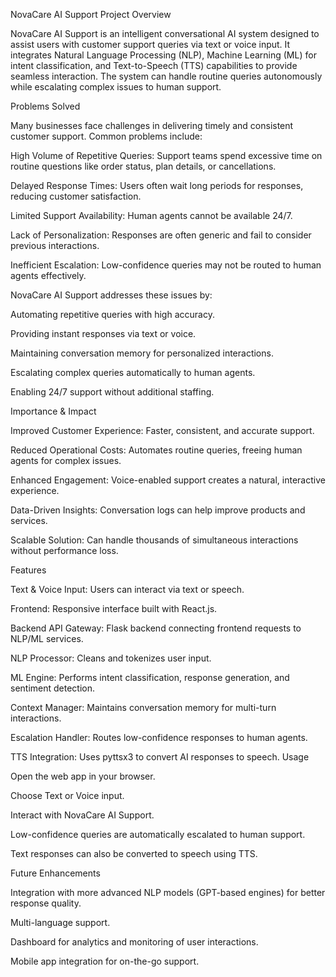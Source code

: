 NovaCare AI Support Project Overview

NovaCare AI Support is an intelligent conversational AI system designed to assist users with customer support queries via text or voice input. It integrates Natural Language Processing (NLP), Machine Learning (ML) for intent classification, and Text-to-Speech (TTS) capabilities to provide seamless interaction. The system can handle routine queries autonomously while escalating complex issues to human support.

Problems Solved

Many businesses face challenges in delivering timely and consistent customer support. Common problems include:

High Volume of Repetitive Queries: Support teams spend excessive time on routine questions like order status, plan details, or cancellations.

Delayed Response Times: Users often wait long periods for responses, reducing customer satisfaction.

Limited Support Availability: Human agents cannot be available 24/7.

Lack of Personalization: Responses are often generic and fail to consider previous interactions.

Inefficient Escalation: Low-confidence queries may not be routed to human agents effectively.

NovaCare AI Support addresses these issues by:

Automating repetitive queries with high accuracy.

Providing instant responses via text or voice.

Maintaining conversation memory for personalized interactions.

Escalating complex queries automatically to human agents.

Enabling 24/7 support without additional staffing.

Importance & Impact

Improved Customer Experience: Faster, consistent, and accurate support.

Reduced Operational Costs: Automates routine queries, freeing human agents for complex issues.

Enhanced Engagement: Voice-enabled support creates a natural, interactive experience.

Data-Driven Insights: Conversation logs can help improve products and services.

Scalable Solution: Can handle thousands of simultaneous interactions without performance loss.

Features

Text & Voice Input: Users can interact via text or speech.

Frontend: Responsive interface built with React.js.

Backend API Gateway: Flask backend connecting frontend requests to NLP/ML services.

NLP Processor: Cleans and tokenizes user input.

ML Engine: Performs intent classification, response generation, and sentiment detection.

Context Manager: Maintains conversation memory for multi-turn interactions.

Escalation Handler: Routes low-confidence responses to human agents.

TTS Integration: Uses pyttsx3 to convert AI responses to speech. Usage

Open the web app in your browser.

Choose Text or Voice input.

Interact with NovaCare AI Support.

Low-confidence queries are automatically escalated to human support.

Text responses can also be converted to speech using TTS.

Future Enhancements

Integration with more advanced NLP models (GPT-based engines) for better response quality.

Multi-language support.

Dashboard for analytics and monitoring of user interactions.

Mobile app integration for on-the-go support.
